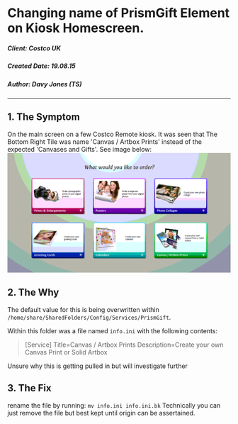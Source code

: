 # Changing name of PrismGift Element on Kiosk Homescreen.

##### Client: Costco UK
##### Created Date: 19.08.15
##### Author: Davy Jones (TS)

--------

## 1. The Symptom

On the main screen on a few Costco Remote kiosk. It was seen that The Bottom Right Tile was name 'Canvas / Artbox Prints' instead of the expected 'Canvases and Gifts'. See image below:
![Prism Gifts Error](images/PrismGiftError-1.png)

## 2. The Why

The default value for this is being overwritten within `/home/share/SharedFolders/Config/Services/PrismGift`.

Within this folder was a file named `info.ini` with the following contents:

> [Service]
> Title=Canvas / Artbox Prints
> Description=Create your own Canvas Print or Solid Artbox

Unsure why this is getting pulled in but will investigate further

## 3. The Fix

rename the file by running: `mv info.ini info.ini.bk`
Technically you can just remove the file but best kept until origin can be assertained.
